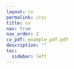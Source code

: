 ```yaml
---
layout: cv
permalink: /cv/
title: cv
nav: true
nav_order: 2
cv_pdf: example_pdf.pdf
description: ""
toc:
  sidebar: left
---
```

